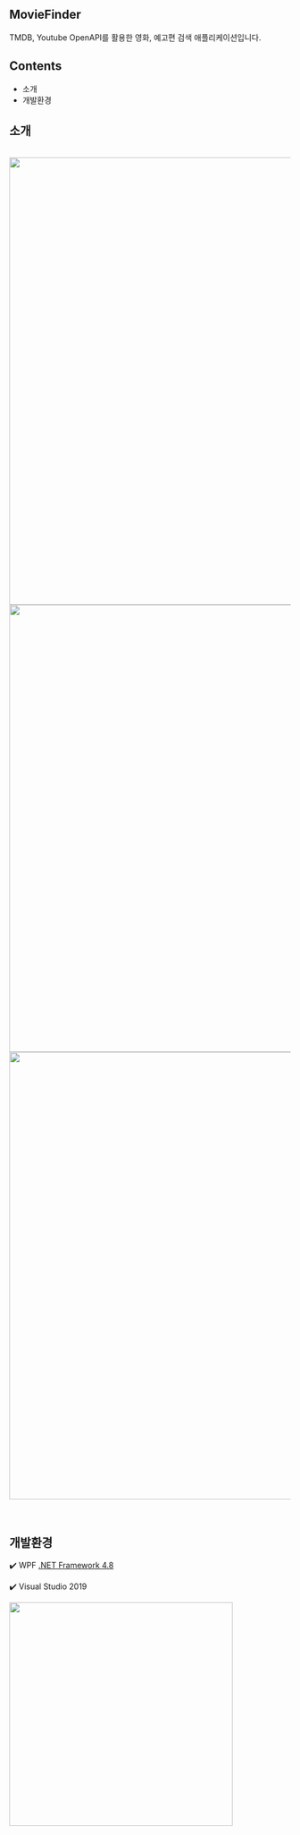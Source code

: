 ## MovieFinder
TMDB, Youtube OpenAPI를 활용한 영화, 예고편 검색 애플리케이션입니다.

## Contents
- 소개
- 개발환경

## 소개
</br>

<img src="https://github.com/seongminm/MovieFinder/assets/131761210/090e56f6-521d-4772-85be-131759eea807" width="800"/>
<img src="https://github.com/seongminm/MovieFinder/assets/131761210/bba40a1a-0481-429f-aaba-ced50de31afd" width="800"/>
<img src="https://github.com/seongminm/MovieFinder/assets/131761210/d5ccc7d8-22ea-495b-8a84-05793b0a3107" width="800"/>

> 
</br>

## 개발환경
:heavy_check_mark: WPF [.NET Framework 4.8](https://dotnet.microsoft.com/ko-kr/download/dotnet-framework/net48)

:heavy_check_mark: Visual Studio 2019

<img src="https://github.com/37inm/GrblController/assets/131761210/673f9ef5-07f9-48ee-aaf2-7e659e2c8af7" width="400"/>
